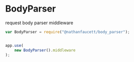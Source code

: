 BodyParser
=======

request body parser middleware

```javascript
var BodyParser = require("@nathanfaucett/body_parser");


app.use(
    new BodyParser().middleware
);
```

